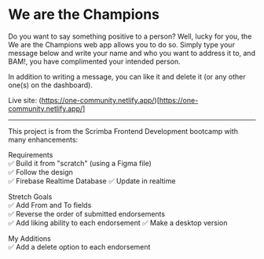 # We are the Champions

Do you want to say something positive to a person? Well, lucky for you, the We are the Champions web app allows you to do so. Simply type your 
message below and write your name and who you want to address it to, and BAM!, you have complimented your intended person. 

In addition to writing a message, you can like it  and delete it (or any other one(s) on the dashboard).

Live site: (https://one-community.netlify.app/)[https://one-community.netlify.app/]

<hr>

This project is from the Scrimba Frontend Development bootcamp with many
enhancements:

Requirements<br>
✅ Build it from "scratch" (using a Figma file)<br>
✅ Follow the design<br>
✅ Firebase Realtime Database
✅ Update in realtime

Stretch Goals<br>
✅ Add From and To fields<br>
✅ Reverse the order of submitted endorsements<br>
✅ Add liking ability to each endorsement
✅ Make a desktop version

My Additions<br>
✅ Add a delete option to each endorsement


